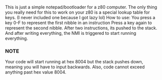 This is just a simple notepad/bootloader for a z80 computer.
The only thing you really need for this to work on your z80 is a special lookup table for keys.
(I never included one because I got lazy lol)
How to use:
You press a key 0-F to represent the first nibble in an instruction
Press a key again to represent the second nibble.
After two instructions, its pushed to the stack.
And after writing everything, the NMI is triggered to start running everything.
### NOTE ###
Your code will start running at hex 8004 but the stack pushes down, meaning you will have to input backwards.
Also, code cannot exceed anything past hex value 8004.
